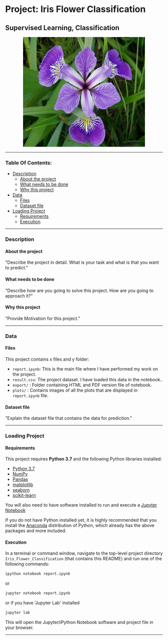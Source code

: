 # Project: Iris Flower Classification
## Supervised Learning, Classification

<p align = 'center'><img src = 'logo.jpg', height=350, width =390></p>

----

### Table Of Contents:
- [Description](#description)<br>
    - [About the project](#about-the-project)<br>
    - [What needs to be done](#what-needs-to-be-done)<br>
    - [Why this project](#why-this-project)<br>
- [Data](#data)<br>
    - [Files](#files)<br>
    - [Dataset file](#dataset-file)<br>
- [Loading Project](#loading-project)<br>
    - [Requirements](#requirements)<br>
    - [Execution](#execution)<br>

----

### Description

#### About the project
"Describe the project in detail. What is your task and what is that you want to predict."


#### What needs to be done
"Describe how are you going to solve this project. How are you going to approach it?"


#### Why this project
"Provide Motivation for this project."


----

### Data

#### Files

This project contains x files and y folder:

- `report.ipynb`: This is the main file where I have performed my work on the project.
- `result.csv`: The project dataset. I have loaded this data in the notebook..
- `export/` : Folder containing HTML and PDF version file of notebook.
- `plots/` : Contains images of all the plots that are displayed in `report.ipynb` file.


#### Dataset file
"Explain the dataset file that contains the data for prediction."

----

### Loading Project

#### Requirements

This project requires **Python 3.7** and the following Python libraries installed:

- [Python 3.7](https://www.python.org/downloads/)
- [NumPy](http://www.numpy.org/)
- [Pandas](http://pandas.pydata.org)
- [matplotlib](http://matplotlib.org/)
- [seaborn](https://seaborn.pydata.org/installing.html)
- [scikit-learn](http://scikit-learn.org/stable/)

You will also need to have software installed to run and execute a [Jupyter Notebook](http://jupyter.org/install)

If you do not have Python installed yet, it is highly recommended that you install the [Anaconda](https://www.anaconda.com/download/) distribution of Python, which already has the above packages and more included.

#### Execution

In a terminal or command window, navigate to the top-level project directory `Iris_Flower_Classification` (that contains this README) and run one of the following commands:

```bash
ipython notebook report.ipynb
```  
or
```bash
jupyter notebook report.ipynb
```
or if you have 'Jupyter Lab' installed
```bash
jupyter lab
```

This will open the Jupyter/iPython Notebook software and project file in your browser.

----